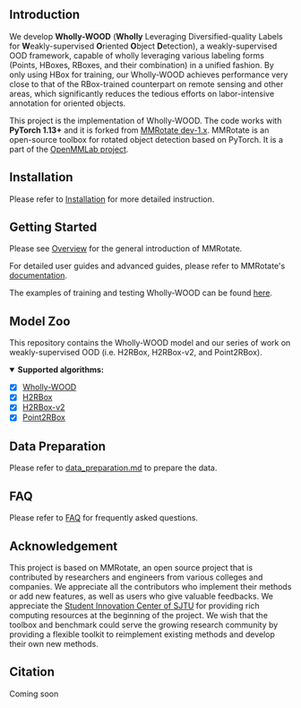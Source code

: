 ## Introduction
We develop **Wholly-WOOD** (**Wholly** Leveraging Diversified-quality Labels for **W**eakly-supervised **O**riented **O**bject **D**etection), a weakly-supervised OOD framework, capable of wholly leveraging various labeling forms (Points, HBoxes, RBoxes, and their combination) in a unified fashion. By only using HBox for training, our Wholly-WOOD achieves performance very close to that of the RBox-trained counterpart on remote sensing and other areas, which significantly reduces the tedious efforts on labor-intensive annotation for oriented objects.

This project is the implementation of Wholly-WOOD. The code works with **PyTorch 1.13+** and it is forked from [MMRotate dev-1.x](https://github.com/open-mmlab/mmrotate/tree/dev-1.x). MMRotate is an open-source toolbox for rotated object detection based on PyTorch. It is a part of the [OpenMMLab project](https://github.com/open-mmlab).

## Installation
Please refer to [Installation](https://mmrotate.readthedocs.io/en/1.x/get_started.html) for more detailed instruction.

## Getting Started
Please see [Overview](https://mmrotate.readthedocs.io/en/1.x/overview.html) for the general introduction of MMRotate. 

For detailed user guides and advanced guides, please refer to MMRotate's [documentation](https://mmrotate.readthedocs.io/en/1.x/).

The examples of training and testing Wholly-WOOD can be found [here](configs/whollywood/README.md).

## Model Zoo
This repository contains the Wholly-WOOD model and our series of work on weakly-supervised OOD (i.e. H2RBox, H2RBox-v2, and Point2RBox).

<details open>
<summary><b>Supported algorithms:</b></summary>

- [x] [Wholly-WOOD](configs/whollywood/README.md)
- [x] [H2RBox](configs/h2rbox/README.md)
- [x] [H2RBox-v2](configs/h2rbox_v2/README.md)
- [x] [Point2RBox](configs/point2rbox/README.md)

</details>

## Data Preparation
Please refer to [data_preparation.md](tools/data/README.md) to prepare the data.

## FAQ
Please refer to [FAQ](docs/en/notes/faq.md) for frequently asked questions.

## Acknowledgement
This project is based on MMRotate, an open source project that is contributed by researchers and engineers from various colleges and companies. We appreciate all the contributors who implement their methods or add new features, as well as users who give valuable feedbacks. We appreciate the [Student Innovation Center of SJTU](https://www.si.sjtu.edu.cn/) for providing rich computing resources at the beginning of the project. We wish that the toolbox and benchmark could serve the growing research community by providing a flexible toolkit to reimplement existing methods and develop their own new methods.

## Citation
Coming soon

